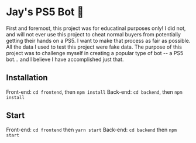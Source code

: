 # Jay's PS5 Bot 🤖

First and foremost, this project was for educatinal purposes only! I did not, and will not ever use this project to cheat normal buyers from potentially getting their hands on a PS5. I want to make that process as fair as possible. All the data I used to test this project were fake data. 
The purpose of this project was to challenge myself in creating a popular type of bot -- a PS5 bot... and I believe I have accomplished just that.

## Installation
Front-end: `cd frontend`, then `npm install`
Back-end: `cd backend`, then `npm install`

## Start
Front-end: `cd frontend` then `yarn start`
Back-end: `cd backend` then `npm start`